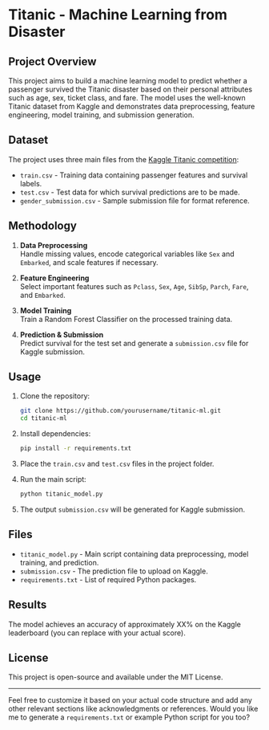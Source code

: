 # Titanic - Machine Learning from Disaster

## Project Overview
This project aims to build a machine learning model to predict whether a passenger survived the Titanic disaster based on their personal attributes such as age, sex, ticket class, and fare. The model uses the well-known Titanic dataset from Kaggle and demonstrates data preprocessing, feature engineering, model training, and submission generation.

## Dataset
The project uses three main files from the [Kaggle Titanic competition](https://www.kaggle.com/competitions/titanic/data):
- `train.csv` - Training data containing passenger features and survival labels.
- `test.csv` - Test data for which survival predictions are to be made.
- `gender_submission.csv` - Sample submission file for format reference.

## Methodology
1. **Data Preprocessing**  
   Handle missing values, encode categorical variables like `Sex` and `Embarked`, and scale features if necessary.
   
2. **Feature Engineering**  
   Select important features such as `Pclass`, `Sex`, `Age`, `SibSp`, `Parch`, `Fare`, and `Embarked`.
   
3. **Model Training**  
   Train a Random Forest Classifier on the processed training data.
   
4. **Prediction & Submission**  
   Predict survival for the test set and generate a `submission.csv` file for Kaggle submission.

## Usage
1. Clone the repository:
    ```bash
    git clone https://github.com/yourusername/titanic-ml.git
    cd titanic-ml
    ```

2. Install dependencies:
    ```bash
    pip install -r requirements.txt
    ```

3. Place the `train.csv` and `test.csv` files in the project folder.

4. Run the main script:
    ```bash
    python titanic_model.py
    ```

5. The output `submission.csv` will be generated for Kaggle submission.

## Files
- `titanic_model.py` - Main script containing data preprocessing, model training, and prediction.
- `submission.csv` - The prediction file to upload on Kaggle.
- `requirements.txt` - List of required Python packages.

## Results
The model achieves an accuracy of approximately XX% on the Kaggle leaderboard (you can replace with your actual score).

## License
This project is open-source and available under the MIT License.

---

Feel free to customize it based on your actual code structure and add any other relevant sections like acknowledgments or references. Would you like me to generate a `requirements.txt` or example Python script for you too?
